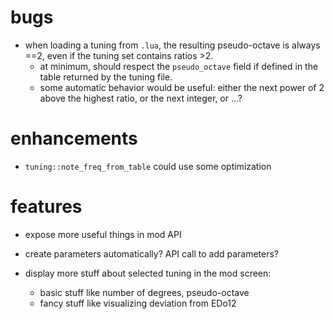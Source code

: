 # bugs

- when loading a tuning from `.lua`, the resulting pseudo-octave is always ==2, even if the tuning set contains ratios >2.
  - at minimum, should respect the `pseudo_octave` field if defined in the table returned by the tuning file.
  - some automatic behavior would be useful: either the next power of 2 above the highest ratio, or the next integer, or ...?

# enhancements

- `tuning::note_freq_from_table` could use some optimization

# features

- expose more useful things in mod API

- create parameters automatically? API call to add parameters?

- display more stuff about selected tuning in the mod screen:
  - basic stuff like number of degrees, pseudo-octave
  - fancy stuff like visualizing deviation from EDo12